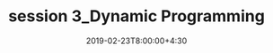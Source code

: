 ---
type: lecture
date: 2019-02-23T8:00:00+4:30
title: session 3_Dynamic Programming
slides: /static_files/presentations/DA_session3.pdf
#notes: /static_files/presentations/lec.zip
#codes: /static_files/presentations/code.zip
#tldr: "Short text to discribe what this lecture is about."
#thumbnail: /static_files/presentations/lec.jpg
---